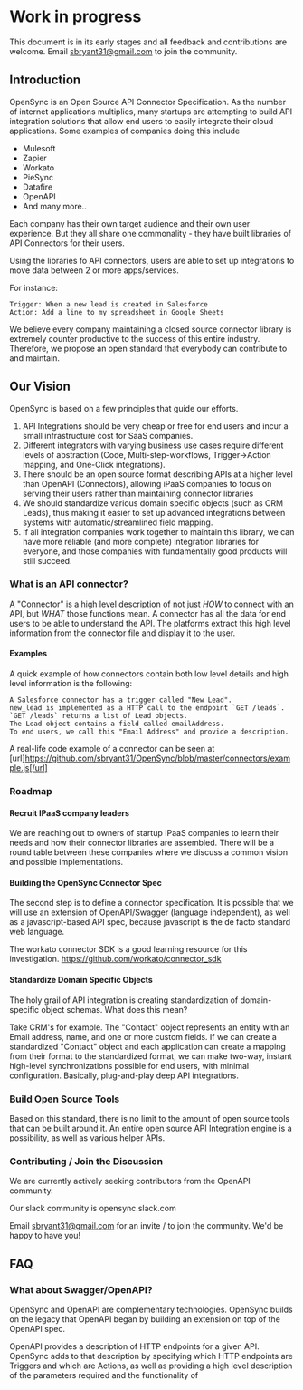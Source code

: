 # Work in progress
This document is in its early stages and all feedback and contributions are welcome. Email sbryant31@gmail.com to join the community.

## Introduction

OpenSync is an Open Source API Connector Specification. As the number of internet applications multiplies,
many startups are attempting to build API integration solutions that allow end users to easily integrate their cloud applications. Some examples of companies doing this include

* Mulesoft
* Zapier
* Workato
* PieSync
* Datafire
* OpenAPI
* And many more..

Each company has their own target audience and their own user experience. But they all share one commonality - they have built libraries of API Connectors for their users.

Using the libraries fo API connectors, users are able to set up integrations to move data between 2 or more apps/services.

For instance:

```
Trigger: When a new lead is created in Salesforce
Action: Add a line to my spreadsheet in Google Sheets
```

We believe every company maintaining a closed source connector library is extremely counter productive to the success of this entire industry. Therefore, we propose an open standard that everybody can contribute to and maintain.

## Our Vision
OpenSync is based on a few principles that guide our efforts.

1. API Integrations should be very cheap or free for end users and incur a small infrastructure cost for SaaS companies.
2. Different integrators with varying business use cases require different levels of abstraction (Code, Multi-step-workflows, Trigger->Action mapping, and One-Click integrations). 
3. There should be an open source format describing APIs at a higher level than OpenAPI (Connectors), allowing iPaaS companies to focus on serving their users rather than maintaining connector libraries
4. We should standardize various domain specific objects (such as CRM Leads), thus making it easier to set up advanced integrations between systems with automatic/streamlined field mapping.
5. If all integration companies work together to maintain this library, we can have more reliable (and more complete) integration libraries for everyone, and those companies with fundamentally good products will still succeed. 

### What is an API connector?

A "Connector" is a high level description of not just *HOW* to connect with an API, but *WHAT* those functions mean. A connector has all the data for end users to be able to understand the API. The platforms extract this high level information from the connector file and display it to the user.

#### Examples
A quick example of how connectors contain both low level details and high level information is the following:

```
A Salesforce connector has a trigger called "New Lead".
new_lead is implemented as a HTTP call to the endpoint `GET /leads`.
`GET /leads` returns a list of Lead objects.
The Lead object contains a field called emailAddress. 
To end users, we call this "Email Address" and provide a description.
```

A real-life code example of a connector can be seen at [url]https://github.com/sbryant31/OpenSync/blob/master/connectors/example.js[/url]

### Roadmap

#### Recruit IPaaS company leaders
We are reaching out to owners of startup IPaaS companies to learn their needs and how their connector libraries are assembled. There will be a round table between these companies where we discuss a common vision and possible implementations. 

#### Building the OpenSync Connector Spec
The second step is to define a connector specification. It is possible that we will use an extension of OpenAPI/Swagger (language independent), as well as a javascript-based API spec, because javascript is the de facto standard web language.

The workato connector SDK is a good learning resource for this investigation.
https://github.com/workato/connector_sdk


#### Standardize Domain Specific Objects
The holy grail of API integration is creating standardization of domain-specific object schemas. What does this mean?

Take CRM's for example. The "Contact" object represents an entity with an Email address, name, and one or more custom fields. If we can create a standardized "Contact" object and each application can create a mapping from their format to the standardized format, we can make two-way, instant high-level synchronizations possible for end users, with minimal configuration. Basically, plug-and-play deep API integrations.

### Build Open Source Tools
Based on this standard, there is no limit to the amount of open source tools that can be built around it. An entire open source API Integration engine is a possibility, as well as various helper APIs.

### Contributing / Join the Discussion
We are currently actively seeking contributors from the OpenAPI community.

Our slack community is opensync.slack.com

Email sbryant31@gmail.com for an invite / to join the community. We'd be happy to have you!

## FAQ

### What about Swagger/OpenAPI?

OpenSync and OpenAPI are complementary technologies. OpenSync builds on the legacy that OpenAPI began by building an extension on top of the OpenAPI spec.

OpenAPI provides a description of HTTP endpoints for a given API. OpenSync adds to that description by specifying which HTTP endpoints are Triggers and which are Actions, as well as providing
a high level description of the parameters required and the functionality of
